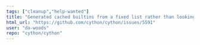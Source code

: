 ```yaml
---
tags: ["cleanup","help-wanted"]
title: "Generated cached builtins from a fixed list rather than looking up in the interpreter"
html_url: "https://github.com/cython/cython/issues/5591"
user: "da-woods"
repo: "cython/cython"
---
```


